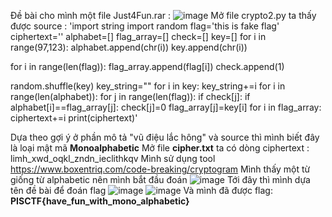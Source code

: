 Đề bài cho mình một file Just4Fun.rar :
![image](https://user-images.githubusercontent.com/101586892/218304582-86f210f3-be30-426f-adcc-40b8b073bc2e.png)
Mở file crypto2.py ta thấy được source :
'import string
import random
flag='this is fake flag'
ciphertext=''
alphabet=[]
flag_array=[]
check=[]
key=[]
for i in range(97,123):
    alphabet.append(chr(i))
    key.append(chr(i))

for i in range(len(flag)):
    flag_array.append(flag[i])
    check.append(1)

random.shuffle(key)
key_string=""
for i in key:
    key_string+=i
for i in range(len(alphabet)):
    for j in range(len(flag)):
        if check[j]:
            if alphabet[i]==flag_array[j]:
                check[j]=0
                flag_array[j]=key[i]
for i in flag_array:
    ciphertext+=i
print(ciphertext)'

Dựa theo gợi ý ở phần mô tả "vũ điệu lắc hông" và source thì mình biết đây là loại mật mã **Monoalphabetic**
Mở file **cipher.txt** ta có dòng ciphertext : limh_xwd_oqkl_zndn_ieclithkqv
Mình sử dụng tool https://www.boxentriq.com/code-breaking/cryptogram 
Mình thấy một từ giống từ alphabetic nên mình bắt đầu đoán 
![image](https://user-images.githubusercontent.com/101586892/218304976-8396aa6c-7bf3-4b9c-b6a4-42ea8af050ce.png)
Tới đây thì mình dựa tên đề bài để đoán flag 
![image](https://user-images.githubusercontent.com/101586892/218305065-11ccf27e-3442-4827-be14-27876686507c.png)
![image](https://user-images.githubusercontent.com/101586892/218305093-cea36aa5-609b-4ce2-b8cb-e6d8550c4924.png)
Và mình đã được flag: 
**PISCTF{have_fun_with_mono_alphabetic}**

